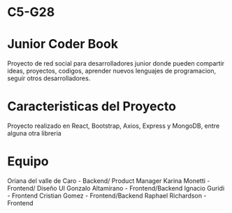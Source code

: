 # C5-G28

# Junior Coder Book
Proyecto de red social para desarrolladores junior donde pueden compartir ideas, proyectos, codigos, aprender nuevos lenguajes de programacion, seguir otros desarrolladores. 

# Caracteristicas del Proyecto
Proyecto realizado en React, Bootstrap, Axios, Express y MongoDB, entre alguna otra libreria 

# Equipo 
Oriana del valle de Caro - Backend/ Product Manager
Karina Monetti - Frontend/ Diseño UI
Gonzalo Altamirano - Frontend/Backend
Ignacio Guridi - Frontend 
Cristian Gomez - Frontend/Backend
Raphael Richardson - Frontend
